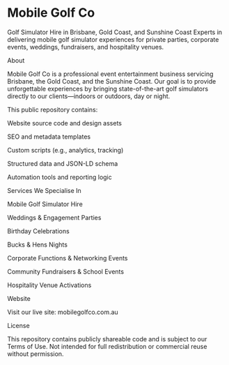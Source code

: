 # Mobile Golf Co

Golf Simulator Hire in Brisbane, Gold Coast, and Sunshine Coast
Experts in delivering mobile golf simulator experiences for private parties, corporate events, weddings, fundraisers, and hospitality venues.

About

Mobile Golf Co is a professional event entertainment business servicing Brisbane, the Gold Coast, and the Sunshine Coast. Our goal is to provide unforgettable experiences by bringing state-of-the-art golf simulators directly to our clients—indoors or outdoors, day or night.

This public repository contains:

Website source code and design assets

SEO and metadata templates

Custom scripts (e.g., analytics, tracking)

Structured data and JSON-LD schema

Automation tools and reporting logic

Services We Specialise In

Mobile Golf Simulator Hire

Weddings & Engagement Parties

Birthday Celebrations

Bucks & Hens Nights

Corporate Functions & Networking Events

Community Fundraisers & School Events

Hospitality Venue Activations

Website

Visit our live site: mobilegolfco.com.au

License

This repository contains publicly shareable code and is subject to our Terms of Use. Not intended for full redistribution or commercial reuse without permission.
